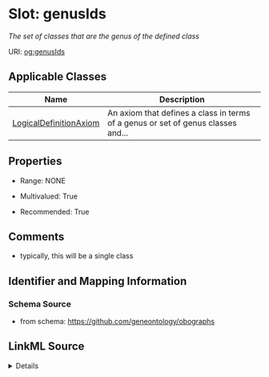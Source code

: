 # Slot: genusIds
_The set of classes that are the genus of the defined class_


URI: [og:genusIds](https://github.com/geneontology/obographs/genusIds)



<!-- no inheritance hierarchy -->




## Applicable Classes

| Name | Description |
| --- | --- |
[LogicalDefinitionAxiom](LogicalDefinitionAxiom.md) | An axiom that defines a class in terms of a genus or set of genus classes and...






## Properties

* Range: NONE
* Multivalued: True

* Recommended: True








## Comments

* typically, this will be a single class

## Identifier and Mapping Information







### Schema Source


* from schema: https://github.com/geneontology/obographs




## LinkML Source

<details>
```yaml
name: genusIds
description: The set of classes that are the genus of the defined class
comments:
- typically, this will be a single class
from_schema: https://github.com/geneontology/obographs
rank: 1000
multivalued: true
alias: genusIds
owner: LogicalDefinitionAxiom
domain_of:
- LogicalDefinitionAxiom
recommended: true

```
</details>